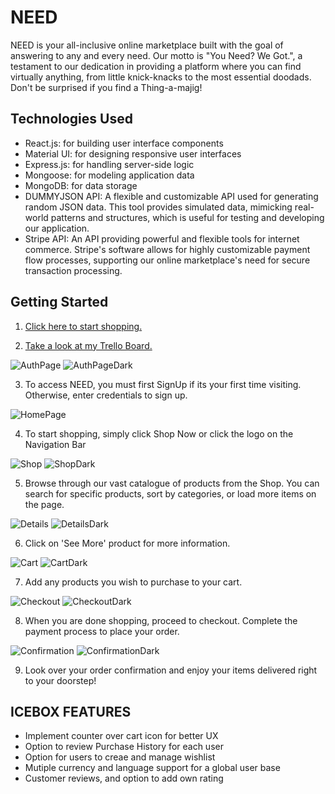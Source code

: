 # NEED

NEED is your all-inclusive online marketplace built with the goal of answering to any and every need. Our motto is "You Need? We Got.", a testament to our dedication in providing a platform where you can find virtually anything, from little knick-knacks to the most essential doodads.
Don't be surprised if you find a Thing-a-majig!

## Technologies Used

- React.js: for building user interface components
- Material UI: for designing responsive user interfaces
- Express.js: for handling server-side logic
- Mongoose: for modeling application data
- MongoDB: for data storage
- DUMMYJSON API: A flexible and customizable API used for generating random JSON data. This tool provides simulated data, mimicking real-world patterns and structures, which is useful for testing and developing our application.
- Stripe API: An API providing powerful and flexible tools for internet commerce. Stripe's software allows for highly customizable payment flow processes, supporting our online marketplace's need for secure transaction processing.

## Getting Started

1. [Click here to start shopping.](https://need-829.herokuapp.com/)

2. [Take a look at my Trello Board.](https://trello.com/invite/b/MNG8aitm/ATTIcdd611331e8a1265ed5a70a0ad7c371b2816D972/project3-planning)

![AuthPage](/screenshots/Authpage.png?raw=true "AuthPage")
![AuthPageDark](/screenshots/LoginDark.png?raw=true "AuthPageDark")

3. To access NEED, you must first SignUp if its your first time visiting. Otherwise, enter credentials to sign up.

![HomePage](/screenshots/Homepage.png?raw=true "HomePage")

4. To start shopping, simply click Shop Now or click the logo on the Navigation Bar

![Shop](/screenshots/Shop.png?raw=true "Shop")
![ShopDark](/screenshots/ShopDark.png?raw=true "ShopDark")

5. Browse through our vast catalogue of products from the Shop. You can search for specific products, sort by categories, or load more items on the page.

![Details](/screenshots/Details.png?raw=true "Details")
![DetailsDark](/screenshots/DetailsDark.png?raw=true "DetailsDark")

6. Click on 'See More' product for more information.

![Cart](/screenshots/Cart.png?raw=true "Cart")
![CartDark](/screenshots/CartDark.png?raw=true "CartDark")

7. Add any products you wish to purchase to your cart.

![Checkout](/screenshots/Checkout.png?raw=true "Checkout")
![CheckoutDark](/screenshots/CheckoutDark.png?raw=true "Checkout")

8. When you are done shopping, proceed to checkout. Complete the payment process to place your order.

![Confirmation](/screenshots/Confirmation.png?raw=true "Confirmation")
![ConfirmationDark](/screenshots/ConfirmationDark.png?raw=true "ConfirmationDark")

9. Look over your order confirmation and enjoy your items delivered right to your doorstep!

## ICEBOX FEATURES

- Implement counter over cart icon for better UX
- Option to review Purchase History for each user
- Option for users to creae and manage wishlist
- Mutiple currency and language support for a global user base
- Customer reviews, and option to add own rating
